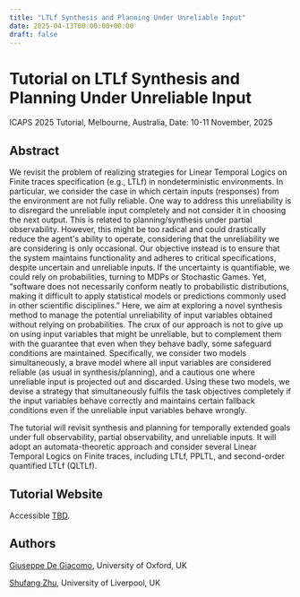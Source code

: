 ```yaml
---
title: "LTLf Synthesis and Planning Under Unreliable Input"
date: 2025-04-13T00:00:00+00:00
draft: false
---
```


# Tutorial on LTLf Synthesis and Planning Under Unreliable Input

ICAPS 2025 Tutorial, Melbourne, Australia, Date: 10-11 November, 2025

## Abstract
We revisit the problem of realizing strategies for Linear Temporal Logics
on Finite traces specification (e.g., LTLf) in nondeterministic environments. In particular, we
consider the case in which certain inputs (responses) from the environment are not fully reliable.
One way to address this unreliability is to disregard the unreliable input completely and not
consider it in choosing the next output. This is related to planning/synthesis under partial
observability. However, this might be too radical and could drastically reduce the agent's ability
to operate, considering that the unreliability we are considering is only occasional. Our objective
instead is to ensure that the system maintains functionality and adheres to critical specifications,
despite uncertain and unreliable inputs. If the uncertainty is quantifiable, we could rely on
probabilities, turning to MDPs or Stochastic Games. Yet, “software does not necessarily conform
neatly to probabilistic distributions, making it difficult to apply statistical models or predictions
commonly used in other scientific disciplines.” Here, we aim at exploring a novel synthesis
method to manage the potential unreliability of input variables obtained without relying on
probabilities. The crux of our approach is not to give up on using input variables that might be
unreliable, but to complement them with the guarantee that even when they behave badly, some
safeguard conditions are maintained. Specifically, we consider two models simultaneously, a
brave model where all input variables are considered reliable (as usual in synthesis/planning),
and a cautious one where unreliable input is projected out and discarded. Using these two
models, we devise a strategy that simultaneously fulfils the task objectives completely if the input
variables behave correctly and maintains certain fallback conditions even if the unreliable input
variables behave wrongly.

The tutorial will revisit synthesis and planning for temporally extended goals under full
observability, partial observability, and unreliable inputs. It will adopt an automata-theoretic
approach and consider several Linear Temporal Logics on Finite traces, including LTLf, PPLTL,
and second-order quantified LTLf (QLTLf).

## Tutorial Website

Accessible [TBD]().

## Authors
[Giuseppe De Giacomo](https://www.cs.ox.ac.uk/people/giuseppe.degiacomo/), University of Oxford, UK

[Shufang Zhu](https://shufang-zhu.github.io/), University of Liverpool, UK

